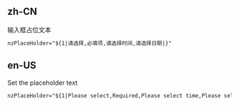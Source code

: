 ## zh-CN

输入框占位文本

```html
nzPlaceHolder="${1|请选择,必填项,请选择时间,请选择日期|}"
```

## en-US

Set the placeholder text

```html
nzPlaceHolder="${1|Please select,Required,Please select time,Please select date|}"
```